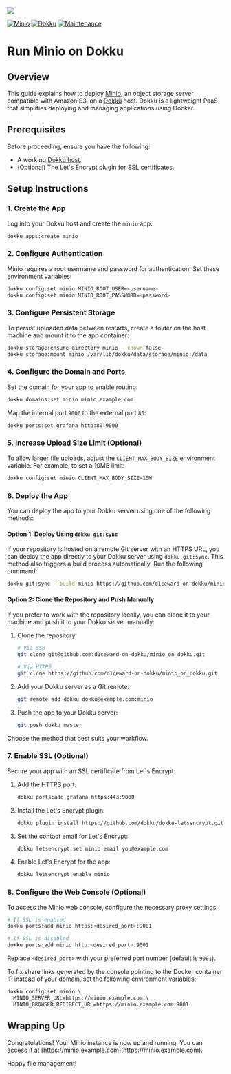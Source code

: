![](.github/images/repo_header.png)

[![Minio](https://img.shields.io/badge/Minio-18/07/2025-blue.svg)](https://github.com/minio/minio/releases/tag/RELEASE.2025-07-18T21-56-31Z)
[![Dokku](https://img.shields.io/badge/Dokku-Repo-blue.svg)](https://github.com/dokku/dokku)
[![Maintenance](https://img.shields.io/badge/Maintained%3F-yes-green.svg)](https://github.com/d1ceward-on-dokku/minio_on_dokku/graphs/commit-activity)

# Run Minio on Dokku

## Overview

This guide explains how to deploy [Minio](https://www.minio.io/), an object storage server compatible with Amazon S3, on a [Dokku](https://dokku.com/) host. Dokku is a lightweight PaaS that simplifies deploying and managing applications using Docker.

## Prerequisites

Before proceeding, ensure you have the following:

- A working [Dokku host](https://dokku.com/docs/getting-started/installation/).
- (Optional) The [Let's Encrypt plugin](https://github.com/dokku/dokku-letsencrypt) for SSL certificates.

## Setup Instructions

### 1. Create the App

Log into your Dokku host and create the `minio` app:

```bash
dokku apps:create minio
```

### 2. Configure Authentication

Minio requires a root username and password for authentication. Set these environment variables:

```bash
dokku config:set minio MINIO_ROOT_USER=<username>
dokku config:set minio MINIO_ROOT_PASSWORD=<password>
```

### 3. Configure Persistent Storage

To persist uploaded data between restarts, create a folder on the host machine and mount it to the app container:

```bash
dokku storage:ensure-directory minio --chown false
dokku storage:mount minio /var/lib/dokku/data/storage/minio:/data
```

### 4. Configure the Domain and Ports

Set the domain for your app to enable routing:

```bash
dokku domains:set minio minio.example.com
```

Map the internal port `9000` to the external port `80`:

```bash
dokku ports:set grafana http:80:9000
```

### 5. Increase Upload Size Limit (Optional)

To allow larger file uploads, adjust the `CLIENT_MAX_BODY_SIZE` environment variable. For example, to set a 10MB limit:

```bash
dokku config:set minio CLIENT_MAX_BODY_SIZE=10M
```

### 6. Deploy the App

You can deploy the app to your Dokku server using one of the following methods:

#### Option 1: Deploy Using `dokku git:sync`

If your repository is hosted on a remote Git server with an HTTPS URL, you can deploy the app directly to your Dokku server using `dokku git:sync`. This method also triggers a build process automatically. Run the following command:

```bash
dokku git:sync --build minio https://github.com/d1ceward-on-dokku/minio_on_dokku.git
```

#### Option 2: Clone the Repository and Push Manually

If you prefer to work with the repository locally, you can clone it to your machine and push it to your Dokku server manually:

1. Clone the repository:

    ```bash
    # Via SSH
    git clone git@github.com:d1ceward-on-dokku/minio_on_dokku.git

    # Via HTTPS
    git clone https://github.com/d1ceward-on-dokku/minio_on_dokku.git
    ```

2. Add your Dokku server as a Git remote:

    ```bash
    git remote add dokku dokku@example.com:minio
    ```

3. Push the app to your Dokku server:

    ```bash
    git push dokku master
    ```

Choose the method that best suits your workflow.

### 7. Enable SSL (Optional)

Secure your app with an SSL certificate from Let's Encrypt:

1. Add the HTTPS port:

    ```bash
    dokku ports:add grafana https:443:9000
    ```

2. Install the Let's Encrypt plugin:

    ```bash
    dokku plugin:install https://github.com/dokku/dokku-letsencrypt.git
    ```

3. Set the contact email for Let's Encrypt:

    ```bash
    dokku letsencrypt:set minio email you@example.com
    ```

4. Enable Let's Encrypt for the app:

    ```bash
    dokku letsencrypt:enable minio
    ```

### 8. Configure the Web Console (Optional)

To access the Minio web console, configure the necessary proxy settings:

```bash
# If SSL is enabled
dokku ports:add minio https:<desired_port>:9001

# If SSL is disabled
dokku ports:add minio http:<desired_port>:9001
```

Replace `<desired_port>` with your preferred port number (default is `9001`).

To fix share links generated by the console pointing to the Docker container IP instead of your domain, set the following environment variables:

```bash
dokku config:set minio \
  MINIO_SERVER_URL=https://minio.example.com \
  MINIO_BROWSER_REDIRECT_URL=https://minio.example.com:9001
```

## Wrapping Up

Congratulations! Your Minio instance is now up and running. You can access it at [https://minio.example.com](https://minio.example.com).

Happy file management!
